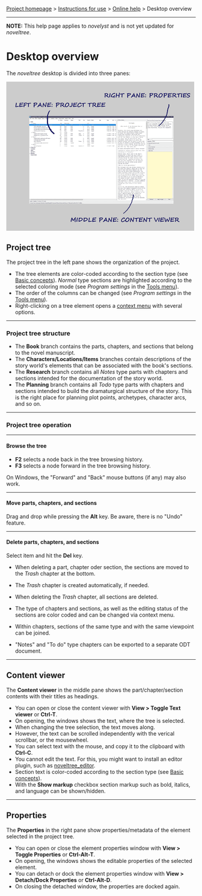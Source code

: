 [Project homepage](../index) > [Instructions for use](../usage) > [Online help](help) > Desktop overview

--- 

**NOTE:** This help page applies to *novelyst* and is not yet updated for *noveltree*.

# Desktop overview


The *noveltree* desktop is divided into three panes:

![Desktop](../Screenshots/desktop01.png)

## Project tree

The project tree in the left pane shows the organization of the project.

- The tree elements are color-coded according to the section type (see [Basic concepts](basic_concepts)). *Normal* type sections are highlighted according to the selected coloring mode (see *Program settings* in the [Tools menu](tools_menu)).
- The order of the columns can be changed (see *Program settings* in the [Tools menu](tools_menu)).
- Right-clicking on a tree element opens a [context menu](tree_context_menu) with several options. 

---

### Project tree structure

- The **Book** branch contains the parts, chapters, and sections that belong to the novel manuscript.
- The **Characters/Locations/Items** branches contain descriptions of the story world's elements that can be associated with the book's sections.
- The **Research** branch contains all *Notes* type parts with chapters and sections intended for the documentation of the story world.
- The **Planning** branch contains all *Todo* type parts with chapters and sections intended to build the dramaturgical structure of the story. This is the right place for planning plot points, archetypes, character arcs, and so on. 

---

### Project tree operation

---

#### Browse the tree

- **F2** selects a node back in the tree browsing history.
- **F3** selects a node forward in the tree browsing history.

On Windows, the "Forward" and "Back" mouse buttons (if any) may also work.

---

#### Move parts, chapters, and sections

Drag and drop while pressing the **Alt** key. Be aware, there is no "Undo" feature. 

---

#### Delete parts, chapters, and sections

Select item and hit the **Del** key.

- When deleting a part, chapter oder section, the sections are moved to the _Trash_ chapter at the bottom. 
- The _Trash_ chapter is created automatically, if needed. 
- When deleting the _Trash_ chapter, all sections are deleted.

- The type of chapters and sections, as well as the editing status of the sections are color coded and can be changed via context menu.
- Within chapters, sections of the same type and with the same viewpoint can be joined.
- "Notes" and "To do" type chapters can be exported to a separate ODT document. 

---

## Content viewer

The **Content viewer** in the middle pane shows the part/chapter/section contents with their titles as headings.

- You can open or close the content viewer with **View > Toggle Text viewer** or **Ctrl-T**.
- On opening, the windows shows the text, where the tree is selected.
- When changing the tree selection, the text moves along.
- However, the text can be scrolled independently with the verical scrollbar, or the mousewheel. 
- You can select text with the mouse, and copy it to the clipboard with **Ctrl-C**.
- You cannot edit the text. For this, you might want to install an editor plugin, such as [noveltree_editor](https://peter88213.github.io/noveltree_editor/).
- Section text is color-coded according to the section type (see [Basic concepts](basic_concepts)).
- With the **Show markup** checkbox section markup such as bold, italics, and language can be shown/hidden.

---

## Properties
The **Properties** in the right pane show properties/metadata of the element selected in the project tree. 

- You can open or close the element properties window with **View > Toggle Properties** or **Ctrl-Alt-T**.
- On opening, the windows shows the editable properties of the selected element.
- You can detach or dock the element properties window with **View > Detach/Dock Properties** or **Ctrl-Alt-D**.
- On closing the detached window, the properties are docked again.


